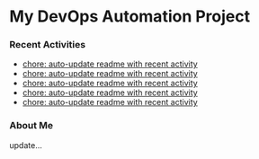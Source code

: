 # My DevOps Automation Project

### Recent Activities
<!-- activity:START -->
- [chore: auto-update readme with recent activity](https://github.com/kaigiii/mybowling-app/commit/ce3ee6f780ea231d81f51439ba28fc1469fccc58)
- [chore: auto-update readme with recent activity](https://github.com/kaigiii/mybowling-app/commit/560c44d77f5196fe2ba5e1da0e5ccfb4f7c150a8)
- [chore: auto-update readme with recent activity](https://github.com/kaigiii/mybowling-app/commit/6dace2bedb2df84e68f6e696ded5ad9ff5bbb95b)
- [chore: auto-update readme with recent activity](https://github.com/kaigiii/mybowling-app/commit/70b23c1fdf5a62d59c8767bff448014982f73365)
- [chore: auto-update readme with recent activity](https://github.com/kaigiii/mybowling-app/commit/321fd19f0662e41225763fdab4892379fab282ba)
<!-- activity:END -->

### About Me
<!-- MYLINKS:START -->
<!-- MYLINKS:END -->

update...
